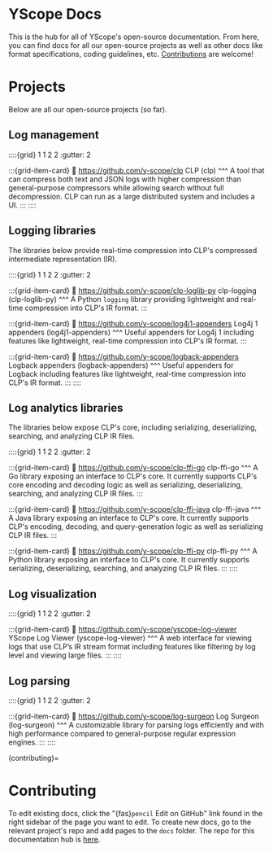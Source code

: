 # YScope Docs

This is the hub for all of YScope's open-source documentation. From here, you can find docs for all
our open-source projects as well as other docs like format specifications, coding guidelines, etc.
[Contributions](#contributing) are welcome!

# Projects

Below are all our open-source projects (so far).

## Log management

::::{grid} 1 1 2 2
:gutter: 2

:::{grid-item-card}
:link: https://github.com/y-scope/clp
CLP (clp)
^^^
A tool that can compress both text and JSON logs with higher compression than general-purpose
compressors while allowing search without full decompression. CLP can run as a large distributed
system and includes a UI.
:::
::::

## Logging libraries

The libraries below provide real-time compression into CLP's compressed intermediate representation
(IR).

::::{grid} 1 1 2 2
:gutter: 2

:::{grid-item-card}
:link: https://github.com/y-scope/clp-loglib-py
clp-logging (clp-loglib-py)
^^^
A Python `logging` library providing lightweight and real-time compression into CLP's IR format.
:::

:::{grid-item-card}
:link: https://github.com/y-scope/log4j1-appenders
Log4j 1 appenders (log4j1-appenders)
^^^
Useful appenders for Log4j 1 including features like lightweight, real-time compression into CLP's
IR format.
:::

:::{grid-item-card}
:link: https://github.com/y-scope/logback-appenders
Logback appenders (logback-appenders)
^^^
Useful appenders for Logback including features like lightweight, real-time compression into CLP's
IR format.
:::
::::

## Log analytics libraries

The libraries below expose CLP's core, including serializing, deserializing, searching, and
analyzing CLP IR files.

::::{grid} 1 1 2 2
:gutter: 2

:::{grid-item-card}
:link: https://github.com/y-scope/clp-ffi-go
clp-ffi-go
^^^
A Go library exposing an interface to CLP's core. It currently supports CLP's core encoding
and decoding logic as well as serializing, deserializing, searching, and analyzing CLP IR files.
:::

:::{grid-item-card}
:link: https://github.com/y-scope/clp-ffi-java
clp-ffi-java
^^^
A Java library exposing an interface to CLP's core. It currently supports CLP's encoding, decoding,
and query-generation logic as well as serializing CLP IR files.
:::

:::{grid-item-card}
:link: https://github.com/y-scope/clp-ffi-py
clp-ffi-py
^^^
A Python library exposing an interface to CLP's core. It currently supports serializing,
deserializing, searching, and analyzing CLP IR files.
:::
::::

## Log visualization

::::{grid} 1 1 2 2
:gutter: 2

:::{grid-item-card}
:link: https://github.com/y-scope/yscope-log-viewer
YScope Log Viewer (yscope-log-viewer)
^^^
A web interface for viewing logs that use CLP’s IR stream format including features like filtering
by log level and viewing large files.
:::
::::

## Log parsing

::::{grid} 1 1 2 2
:gutter: 2

:::{grid-item-card}
:link: https://github.com/y-scope/log-surgeon
Log Surgeon (log-surgeon)
^^^
A customizable library for parsing logs efficiently and with high performance compared to
general-purpose regular expression engines.
:::
::::

(contributing)=
# Contributing

To edit existing docs, click the "{fas}`pencil` Edit on GitHub" link found in the right sidebar of
the page you want to edit. To create new docs, go to the relevant project's repo and add pages
to the `docs` folder. The repo for this documentation hub is [here][yscope-docs].

[CLP]: https://github.com/y-scope/clp
[clp-ffi-java]: https://github.com/y-scope/clp-ffi-java
[log4j1-appenders]: https://github.com/y-scope/log4j1-appenders
[yscope-log-viewer]: https://github.com/y-scope/yscope-log-viewer
[yscope-docs]: https://github.com/y-scope/yscope-docs
